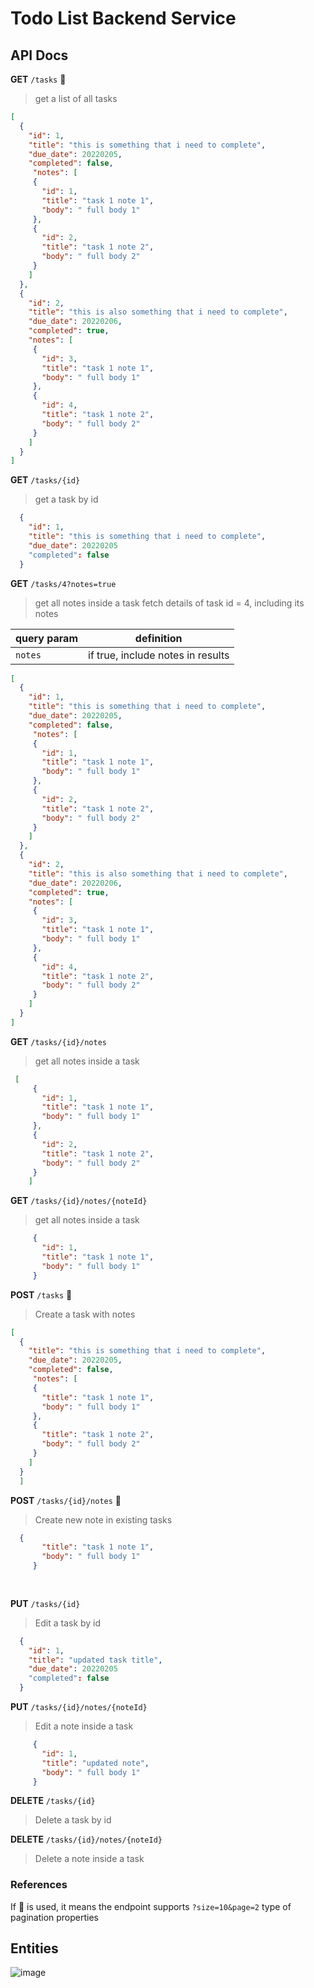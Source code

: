 # Todo List Backend Service 

## API Docs 

**GET** `/tasks` 📄  
> get a list of all tasks 
 
```json
[
  {
    "id": 1,
    "title": "this is something that i need to complete",
    "due_date": 20220205,
    "completed": false,
     "notes": [
     {
       "id": 1,
       "title": "task 1 note 1",
       "body": " full body 1"
     },
     {
       "id": 2,
       "title": "task 1 note 2",
       "body": " full body 2"
     }
    ]
  },
  {
    "id": 2,
    "title": "this is also something that i need to complete",
    "due_date": 20220206,
    "completed": true,
    "notes": [
     {
       "id": 3,
       "title": "task 1 note 1",
       "body": " full body 1"
     },
     {
       "id": 4,
       "title": "task 1 note 2",
       "body": " full body 2"
     }
    ]
  }
]
```

**GET** `/tasks/{id}` 
> get a task by id 

```json 
  {
    "id": 1,
    "title": "this is something that i need to complete",
    "due_date": 20220205
    "completed": false
  }
```


**GET** `/tasks/4?notes=true`  
> get all notes inside a task
> fetch details of task id = 4, including its notes 
 

|query param | definition | 
| -----------|-----------|
| `notes`    | if true, include notes in results | 

```json
[
  {
    "id": 1,
    "title": "this is something that i need to complete",
    "due_date": 20220205,
    "completed": false,
     "notes": [
     {
       "id": 1,
       "title": "task 1 note 1",
       "body": " full body 1"
     },
     {
       "id": 2,
       "title": "task 1 note 2",
       "body": " full body 2"
     }
    ]
  },
  {
    "id": 2,
    "title": "this is also something that i need to complete",
    "due_date": 20220206,
    "completed": true,
    "notes": [
     {
       "id": 3,
       "title": "task 1 note 1",
       "body": " full body 1"
     },
     {
       "id": 4,
       "title": "task 1 note 2",
       "body": " full body 2"
     }
    ]
  }
]
```

**GET** `/tasks/{id}/notes` 
> get all notes inside a task 

```json
 [
     {
       "id": 1,
       "title": "task 1 note 1",
       "body": " full body 1"
     },
     {
       "id": 2,
       "title": "task 1 note 2",
       "body": " full body 2"
     }
    ]
```

**GET** `/tasks/{id}/notes/{noteId}` 
> get all notes inside a task 

```json
     {
       "id": 1,
       "title": "task 1 note 1",
       "body": " full body 1"
     }
```



**POST** `/tasks` 📄  
> Create a task with notes
 
```json
[
  {
    "title": "this is something that i need to complete",
    "due_date": 20220205,
    "completed": false,
     "notes": [
     {
       "title": "task 1 note 1",
       "body": " full body 1"
     },
     {
       "title": "task 1 note 2",
       "body": " full body 2"
     }
    ]
  }
  ]
```

**POST** `/tasks/{id}/notes` 📄  
> Create new note in existing tasks
 
```json
  {
       "title": "task 1 note 1",
       "body": " full body 1"
     }
 
  
```

**PUT** `/tasks/{id}` 
> Edit a task by id 

```json 
  {
    "id": 1,
    "title": "updated task title",
    "due_date": 20220205
    "completed": false
  }
```


**PUT** `/tasks/{id}/notes/{noteId}` 
> Edit a note inside a task 

```json
     {
       "id": 1,
       "title": "updated note",
       "body": " full body 1"
     }
```

**DELETE** `/tasks/{id}` 
> Delete a task by id 


**DELETE** `/tasks/{id}/notes/{noteId}` 
> Delete a note inside a task 



### References 

If 📄 is used, it means the endpoint supports `?size=10&page=2` type of pagination properties 

## Entities 

![image](https://user-images.githubusercontent.com/1327050/180837289-72d49220-f104-45dd-80c6-e30378ab62a6.png)


